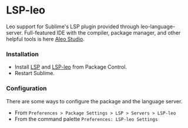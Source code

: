 # LSP-leo

Leo support for Sublime's LSP plugin provided through leo-language-server.
Full-featured IDE with the compiler, package manager, and other helpful tools is here [Aleo Studio](https://aleo.studio/).

### Installation

- Install [LSP](https://packagecontrol.io/packages/LSP) and [LSP-leo](https://packagecontrol.io/packages/LSP-leo) from Package Control.
- Restart Sublime.

### Configuration

There are some ways to configure the package and the language server.

- From `Preferences > Package Settings > LSP > Servers > LSP-leo`
- From the command palette `Preferences: LSP-leo Settings`
